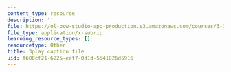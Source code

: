 ```yaml
---
content_type: resource
description: ''
file: https://ol-ocw-studio-app-production.s3.amazonaws.com/courses/3-320-atomistic-computer-modeling-of-materials-sma-5107-spring-2005/f600cf216225eef70d1d5541826d5916_ZsqPyPe7B5w.srt
file_type: application/x-subrip
learning_resource_types: []
resourcetype: Other
title: 3play caption file
uid: f600cf21-6225-eef7-0d1d-5541826d5916
---
```

